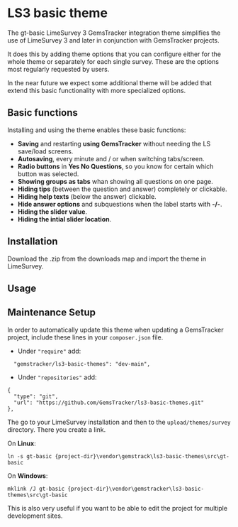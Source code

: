 # LS3 basic theme
The gt-basic LimeSurvey 3 GemsTracker integration theme simplifies the use of LimeSurvey 3 and later 
in conjunction with GemsTracker projects.

It does this by adding theme options that you can configure either for the whole theme or separately 
for each single survey. These are the options most regularly requested by users.

In the near future we expect some additional theme will be added that extend this basic functionality 
with more specialized options. 

## Basic functions
Installing and using the theme enables these basic functions:
- **Saving** and restarting **using GemsTracker** without needing the LS save/load screens.
- **Autosaving**, every minute and / or when switching tabs/screen.
- **Radio buttons** in **Yes No Questions**, so you know for certain which button was selected.
- **Showing groups as tabs** whan showing all questions on one page.
- **Hiding tips** (between the question and answer) completely or clickable.
- **Hiding help texts** (below the answer) clickable.
- **Hide answer options** and subquestions when the label starts with **-/-**.
- **Hiding the slider value**.
- **Hiding the intial slider location**.

## Installation
Download the .zip from the downloads map and import the theme in LimeSurvey.

## Usage


## Maintenance Setup
In order to automatically update this theme when updating a GemsTracker project, include these lines in your `composer.json` file.
- Under `"require"` add: 
```
  "gemstracker/ls3-basic-themes": "dev-main",
```
- Under `"repositories"` add: 
```
{
  "type": "git",
  "url": "https://github.com/GemsTracker/ls3-basic-themes.git"
},
```

The go to your LimeSurvey installation and then to the `upload/themes/survey` directory. There you create a link.

On **Linux**:

`ln -s gt-basic {project-dir}\vendor\gemstrack\ls3-basic-themes\src\gt-basic`

On **Windows**:

`mklink /J gt-basic {project-dir}\vendor\gemstracker\ls3-basic-themes\src\gt-basic`

This is also very useful if you want to be able to edit the project for multiple development sites.
